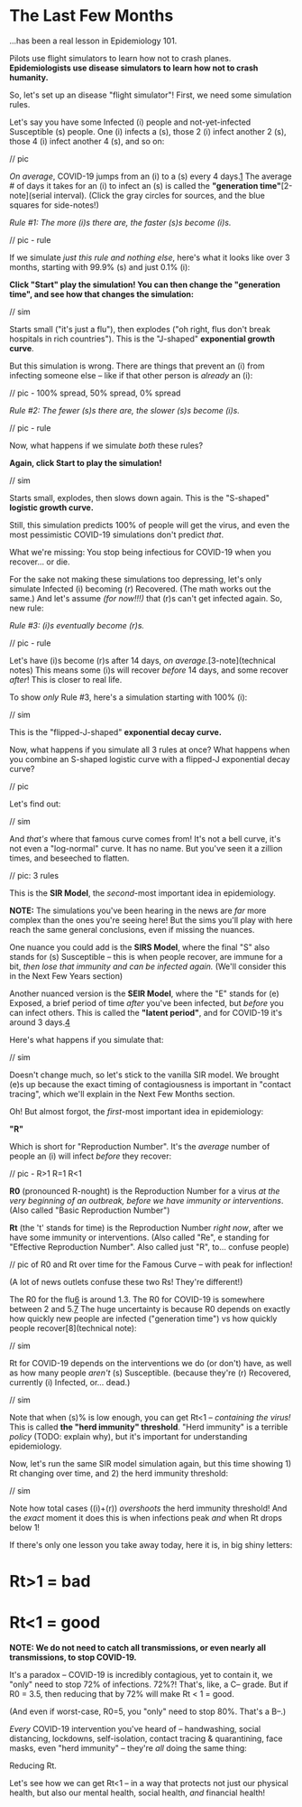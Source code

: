 # The Last Few Months

...has been a real lesson in Epidemiology 101.

Pilots use flight simulators to learn how not to crash planes. **Epidemiologists use disease simulators to learn how not to crash humanity.**

So, let's set up an disease "flight simulator"! First, we need some simulation rules.

Let's say you have some Infected (i) people and not-yet-infected Susceptible (s) people. One (i) infects a (s), those 2 (i) infect another 2 (s), those 4 (i) infect another 4 (s), and so on:

// pic

*On average*, COVID-19 jumps from an (i) to a (s) every 4 days.[1](source) The average # of days it takes for an (i) to infect an (s) is called the **"generation time"**[2-note](serial interval). (Click the gray circles for sources, and the blue squares for side-notes!)

*Rule #1: The more (i)s there are, the faster (s)s become (i)s.*

// pic - rule

If we simulate *just this rule and nothing else*, here's what it looks like over 3 months, starting with 99.9% (s) and just 0.1% (i):

**Click "Start" play the simulation! You can then change the "generation time", and see how that changes the simulation:**

// sim

Starts small ("it's just a flu"), then explodes ("oh right, flus don't break hospitals in rich countries"). This is the "J-shaped" **exponential growth curve**.

But this simulation is wrong. There are things that prevent an (i) from infecting someone else – like if that other person is *already* an (i):

// pic - 100% spread, 50% spread, 0% spread

*Rule #2: The fewer (s)s there are, the slower (s)s become (i)s.*

// pic - rule

Now, what happens if we simulate *both* these rules?

**Again, click Start to play the simulation!**

// sim

Starts small, explodes, then slows down again. This is the "S-shaped" **logistic growth curve.**

Still, this simulation predicts 100% of people will get the virus, and even the most pessimistic COVID-19 simulations don't predict *that*. 

What we're missing: You stop being infectious for COVID-19 when you recover... or die.

For the sake not making these simulations too depressing, let's only simulate Infected (i) becoming (r) Recovered. (The math works out the same.) And let's assume *(for now!!!)* that (r)s can't get infected again. So, new rule:

*Rule #3: (i)s eventually become (r)s.* 

// pic - rule

Let's have (i)s become (r)s after 14 days, *on average*.[3-note](technical notes) This means some (i)s will recover *before* 14 days, and some recover *after*! This is closer to real life.

To show *only* Rule #3, here's a simulation starting with 100% (i):

// sim

This is the "flipped-J-shaped" **exponential decay curve.**

Now, what happens if you simulate all 3 rules at once? What happens when you combine an S-shaped logistic curve with a flipped-J exponential decay curve?

// pic

Let's find out:

// sim

And *that's* where that famous curve comes from! It's not a bell curve, it's not even a "log-normal" curve. It has no name. But you've seen it a zillion times, and beseeched to flatten.

// pic: 3 rules

This is the **SIR Model**, the *second*-most important idea in epidemiology.

**NOTE:** The simulations you've been hearing in the news are *far* more complex than the ones you're seeing here! But the sims you'll play with here reach the same general conclusions, even if missing the nuances.

One nuance you could add is the **SIRS Model**, where the final "S" also stands for (s) Susceptible – this is when people recover, are immune for a bit, *then lose that immunity and can be infected again.* (We'll consider this in the Next Few Years section)

Another nuanced version is the **SEIR Model**, where the "E" stands for (e) Exposed, a brief period of time *after* you've been infected, but *before* you can infect others. This is called the **"latent period"**, and for COVID-19 it's around 3 days.[4]()

Here's what happens if you simulate that:

// sim

Doesn't change much, so let's stick to the vanilla SIR model. We brought (e)s up because the exact timing of contagiousness is important in "contact tracing", which we'll explain in the Next Few Months section.

Oh! But almost forgot, the *first*-most important idea in epidemiology:

**"R"**

Which is short for "Reproduction Number". It's the *average* number of people an (i) will infect *before* they recover:

// pic - R>1 R=1 R<1

**R0** (pronounced R-nought) is the Reproduction Number for a virus *at the very beginning of an outbreak, before we have immunity or interventions*. (Also called "Basic Reproduction Number")

**Rt** (the 't' stands for time) is the Reproduction Number *right now*, after we have some immunity or interventions. (Also called "Re", e standing for "Effective Reproduction Number". Also called just "R", to... confuse people)

// pic of R0 and Rt over time for the Famous Curve – with peak for inflection!

(A lot of news outlets confuse these two Rs! They're different!)

The R0 for the flu[6](more) is around 1.3. The R0 for COVID-19 is somewhere between 2 and 5.[7](source)  The huge uncertainty is because R0 depends on exactly how quickly new people are infected ("generation time") vs how quickly people recover[8](technical note):

// sim

Rt for COVID-19 depends on the interventions we do (or don't) have, as well as how many people *aren't* (s) Susceptible. (because they're (r) Recovered, currently (i) Infected, or... dead.)

// sim

Note that when (s)% is low enough, you can get Rt<1 – *containing the virus!* This is called **the "herd immunity" threshold**. "Herd immunity" is a terrible *policy* (TODO: explain why), but it's important for understanding epidemiology.

Now, let's run the same SIR model simulation again, but this time showing 1) Rt changing over time, and 2) the herd immunity threshold:

// sim

Note how total cases ((i)+(r)) *overshoots* the herd immunity threshold! And the *exact* moment it does this is when infections peak *and* when Rt drops below 1!

If there's only one lesson you take away today, here it is, in big shiny letters:

# Rt>1 = bad
# Rt<1 = good

**NOTE: We do not need to catch all transmissions, or even nearly all transmissions, to stop COVID-19.**

It's a paradox – COVID-19 is incredibly contagious, yet to contain it, we "only" need to stop 72% of infections. 72%?! That's, like, a C– grade. But if R0 = 3.5, then reducing that by 72% will make Rt < 1 = good.

(And even if worst-case, R0=5, you "only" need to stop 80%. That's a B–.)

*Every* COVID-19 intervention you've heard of – handwashing, social distancing, lockdowns, self-isolation, contact tracing & quarantining, face masks, even "herd immunity" – they're *all* doing the same thing:

Reducing Rt.

Let's see how we can get Rt<1 – in a way that protects not just our physical health, but also our mental health, social health, *and* financial health!